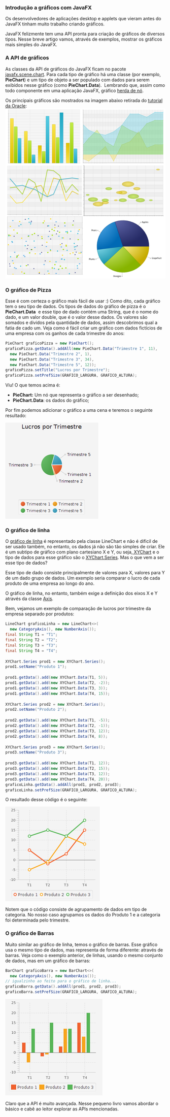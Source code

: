 ###  Introdução a gráficos com JavaFX

 Os desenvolvedores de aplicações desktop e applets que vieram antes do JavaFX tinham muito trabalho criando gráficos.

 JavaFX felizmente tem uma API pronta para criação de gráficos de diversos tipos. Nesse breve artigo vamos, através de exemplos, mostrar os gráficos mais simples do JavaFX.

###  A API de gráficos

 As classes da API de gráficos do JavaFX ficam no pacote [javafx.scene.chart](http://docs.oracle.com/javase/8/javafx/api/javafx/scene/chart/package-summary.html). Para cada tipo de gráfico há uma classe \(por exemplo, **PieChart**\) e um tipo de objeto a ser populado com dados para serem exibidos nesse gráfico \(como **PieChart.Data**\).  Lembrando que, assim como todo componente em uma aplicação JavaFX, gráfico [herda de nó](http://aprendendo-javafx.blogspot.com.br/2013/10/a-classe-node-e-seus-principais.html).

 Os principais gráficos são mostrados na imagem abaixo retirada do [tutorial da Oracle](http://docs.oracle.com/javafx/2/charts/chart-overview.htm):![](/imagens/telas/chartsExemploOracle.png)

###  O gráfico de Pizza

 Esse é com certeza o gráfico mais fácil de usar :\) Como dito, cada gráfico tem o seu tipo de dados. Os tipos de dados do gráfico de pizza é o **PieChart.Data**  e esse tipo de dado contém uma String, que é o nome do dado, e um valor double, que é o valor desse dados. Os valores são somados e dividos pela quantidade de dados, assim descobrimos qual a fatia de cado um. Veja como é fácil criar um gráfico com dados fictícios de uma empresa com os ganhos de cada trimestre do anos:

```java
PieChart graficoPizza = new PieChart();
graficoPizza.getData().addAll(new PieChart.Data("Trimestre 1", 11),
  new PieChart.Data("Trimestre 2", 1),
  new PieChart.Data("Trimestre 3", 34),
  new PieChart.Data("Trimestre 5", 12));
graficoPizza.setTitle("Lucros por Trimestre");
graficoPizza.setPrefSize(GRAFICO_LARGURA, GRAFICO_ALTURA);
```

Viu! O que temos acima é:

* **PieChart:** Um nó que representa o gráfico a ser desenhado;
* **PieChart.Data**: os dados do gráfico;

 Por fim podemos adicionar o gráfico a uma cena e teremos o seguinte resultado:

![](/imagens/telas/graficoPizza.png)

###  O gráfico de linha

 O [gráfico de linha](http://docs.oracle.com/javafx/2/api/javafx/scene/chart/LineChart.html) é representado pela classe LineChart e não é dificil de ser usado também, no entanto, os dados já não são tão simples de criar. Ele é um subtipo de gráfico com plano cartesiano X e Y, ou seja,[ XYChart](http://docs.oracle.com/javafx/2/api/javafx/scene/chart/XYChart.html) e o tipo de dados para esse gráfico são o [XYChart.Series](http://docs.oracle.com/javafx/2/api/javafx/scene/chart/XYChart.Series.html). Mas o que vem a ser esse tipo de dados?

 Esse tipo de dado consiste principalmente de valores para X, valores para Y de um dado grupo de dados. Um exemplo seria comparar o lucro de cada produto de uma empresa ao longo do ano.

 O gráfico de linha, no entanto, também exige a definição dos eixos X e Y através da classe [Axis](http://docs.oracle.com/javafx/2/api/javafx/scene/chart/Axis.html).

 Bem, vejamos um exemplo de comparação de lucros por trimestre da empresa separado por produtos:

```java
LineChart graficoLinha = new LineChart<>(
  new CategoryAxis(), new NumberAxis());
final String T1 = "T1";
final String T2 = "T2";
final String T3 = "T3";
final String T4 = "T4";

XYChart.Series prod1 = new XYChart.Series();
prod1.setName("Produto 1");

prod1.getData().add(new XYChart.Data(T1, 5));
prod1.getData().add(new XYChart.Data(T2, -2));
prod1.getData().add(new XYChart.Data(T3, 3));
prod1.getData().add(new XYChart.Data(T4, 15));

XYChart.Series prod2 = new XYChart.Series();
prod2.setName("Produto 2");

prod2.getData().add(new XYChart.Data(T1, -5));
prod2.getData().add(new XYChart.Data(T2, -1));
prod2.getData().add(new XYChart.Data(T3, 12));
prod2.getData().add(new XYChart.Data(T4, 8));

XYChart.Series prod3 = new XYChart.Series();
prod3.setName("Produto 3");

prod3.getData().add(new XYChart.Data(T1, 12));
prod3.getData().add(new XYChart.Data(T2, 15));
prod3.getData().add(new XYChart.Data(T3, 12));
prod3.getData().add(new XYChart.Data(T4, 20));
graficoLinha.getData().addAll(prod1, prod2, prod3);
graficoLinha.setPrefSize(GRAFICO_LARGURA, GRAFICO_ALTURA);
```

O resultado desse código é o seguinte:

![](/imagens/telas/graficoLinha.png)

Notem que o código consiste de agrupamento de dados em tipo de categoria. No nosso caso agrupamos os dados do Produto 1 e a categoria foi determinada pelo trimestre.

###  O gráfico de Barras

 Muito similar ao gráfico de linha, temos o gráfico de barras. Esse gráfico usa o mesmo tipo de dados, mas representa de forma diferente: através de barras. Veja como o exemplo anterior, de linhas, usando o mesmo conjunto de dados, mas em um gráfico de barras:

```java
BarChart graficoBarra = new BarChart<>(
  new CategoryAxis(), new NumberAxis());
// igualzinho ao feito para o gráfico de linha...
graficoBarra.getData().addAll(prod1, prod2, prod3);
graficoBarra.setPrefSize(GRAFICO_LARGURA, GRAFICO_ALTURA);
```

![](/imagens/telas/graficoBarras.png)

Claro que a API é muito avançada. Nesse pequeno livro vamos abordar o básico e cabê ao leitor explorar as APIs mencionadas.


